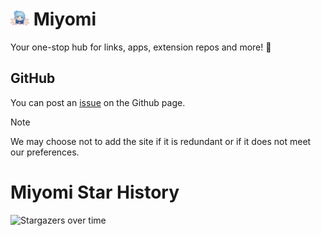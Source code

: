# <img src="/docs/public/asset/inaread.png" width="30px"> Miyomi

Your one-stop hub for links, apps, extension repos and more! 🌟


## GitHub

You can post an [issue](https://github.com/tas33n/miyomi/issues/new) on the Github page.


<!-- ## Discord

You can submit any feedback in our [discord server](https://discord.gg/vShRGx8ZBC) too! -->

<!-- <p align="center">
  <a href="https://discord.gg/vShRGx8ZBC">
    <img src="https://invidget.switchblade.xyz/vShRGx8ZBC" alt="Image Description" style="width: 400px; display: block; margin: 0 auto;">
  </a>
</p>

<br/> -->

> [!NOTE]  
> We may choose not to add the site if it is redundant or if it does not meet our preferences.

# Miyomi Star History

![Stargazers over time](https://starchart.cc/tas33n/miyomi.svg?variant=adaptive)
